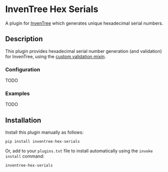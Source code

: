 # InvenTree Hex Serials

A plugin for [InvenTree](https://inventree.org) which generates unique hexadecimal serial numbers.

## Description

This plugin provides hexadecimal serial number generation (and validation) for InvenTree, using the [custom validation mixin](https://docs.inventree.org/en/latest/extend/plugins/validation/#serial-numbers).

### Configuration

TODO

### Examples

TODO

## Installation 

Install this plugin manually as follows:

```
pip install inventree-hex-serials
```

Or, add to your `plugins.txt` file to install automatically using the `invoke install` command:

```
inventree-hex-serials
```
